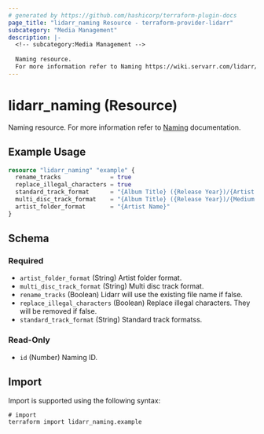 ```yaml
---
# generated by https://github.com/hashicorp/terraform-plugin-docs
page_title: "lidarr_naming Resource - terraform-provider-lidarr"
subcategory: "Media Management"
description: |-
  <!-- subcategory:Media Management -->
  
  Naming resource.
  For more information refer to Naming https://wiki.servarr.com/lidarr/settings#community-naming-suggestions documentation.
---
```


# lidarr_naming (Resource)

<!-- subcategory:Media Management -->
Naming resource.
For more information refer to [Naming](https://wiki.servarr.com/lidarr/settings#community-naming-suggestions) documentation.

## Example Usage

```terraform
resource "lidarr_naming" "example" {
  rename_tracks              = true
  replace_illegal_characters = true
  standard_track_format      = "{Album Title} ({Release Year})/{Artist Name} - {Album Title} - {track:00} - {Track Title}"
  multi_disc_track_format    = "{Album Title} ({Release Year})/{Medium Format} {medium:00}/{Artist Name} - {Album Title} - {track:00} - {Track Title}"
  artist_folder_format       = "{Artist Name}"
}
```

<!-- schema generated by tfplugindocs -->
## Schema

### Required

- `artist_folder_format` (String) Artist folder format.
- `multi_disc_track_format` (String) Multi disc track format.
- `rename_tracks` (Boolean) Lidarr will use the existing file name if false.
- `replace_illegal_characters` (Boolean) Replace illegal characters. They will be removed if false.
- `standard_track_format` (String) Standard track formatss.

### Read-Only

- `id` (Number) Naming ID.

## Import

Import is supported using the following syntax:

```shell
# import
terraform import lidarr_naming.example
```

